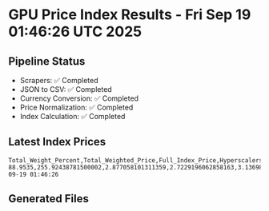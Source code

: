 # GPU Price Index Results - Fri Sep 19 01:46:26 UTC 2025

## Pipeline Status
- Scrapers: ✅ Completed
- JSON to CSV: ✅ Completed
- Currency Conversion: ✅ Completed
- Price Normalization: ✅ Completed
- Index Calculation: ✅ Completed

## Latest Index Prices
```
Total_Weight_Percent,Total_Weighted_Price,Full_Index_Price,Hyperscalers_Only_Price,Non_Hyperscalers_Only_Price,Hyperscaler_Weight,Non_Hyperscaler_Weight,Calculation_Date
88.9535,255.92438781500002,2.877058101311359,2.7229196062858163,3.136985126911985,55.84,33.113499999999995,2025-09-19 01:46:26
```

## Generated Files
```
```

